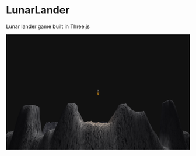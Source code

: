 LunarLander
===========

Lunar lander game built in Three.js

![Screenshot](/images/screenshot.png)
